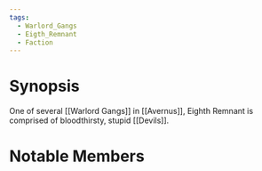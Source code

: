 ```yaml
---
tags:
  - Warlord_Gangs
  - Eigth_Remnant
  - Faction
---
```

# Synopsis
One of several [[Warlord Gangs]] in [[Avernus]], Eighth Remnant is comprised of bloodthirsty, stupid [[Devils]].
# Notable Members